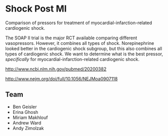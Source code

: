Shock Post MI
========

Comparison of pressors for treatment of myocardial-infarction-related
cardiogenic shock.

The SOAP II trial is the major RCT available comparing different
vasopressors. However, it combines all types of shock. Norepinephrine
looked better in the cardiogenic shock subgroup, but this also
combines all types of cardiogenic shock. We want to determine what is
the best pressor, *specifically* for myocardial-infarction-related
cardiogenic shock.

http://www.ncbi.nlm.nih.gov/pubmed/20200382

http://www.nejm.org/doi/full/10.1056/NEJMoa0907118

Team
----
* Ben Geisler
* Erina Ghosh
* Miriam Makhlouf
* Andrew Ward
* Andy Zimolzak
